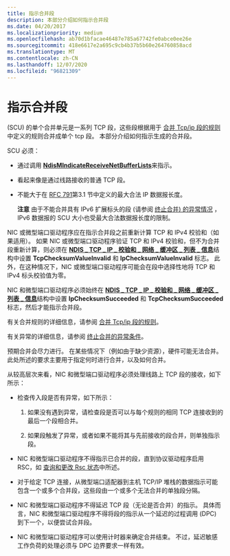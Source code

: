 ```yaml
---
title: 指示合并段
description: 本部分介绍如何指示合并段
ms.date: 04/20/2017
ms.localizationpriority: medium
ms.openlocfilehash: ab70d1bfacae46487e785a67742fe0abce0ee26e
ms.sourcegitcommit: 418e6617e2a695c9cb4b37b5b60e264760858acd
ms.translationtype: MT
ms.contentlocale: zh-CN
ms.lasthandoff: 12/07/2020
ms.locfileid: "96821309"
---
```

# <a name="indicating-coalesced-segments"></a>指示合并段


 (SCU) 的单个合并单元是一系列 TCP 段，这些段根据用于 [合并 Tcp/ip 段的规则](rules-for-coalescing-tcp-ip-packets.md)中定义的规则合并成单个 tcp 段。 本部分介绍如何指示生成的合并段。

SCU 必须：

-   通过调用 [**NdisMIndicateReceiveNetBufferLists**](/windows-hardware/drivers/ddi/ndis/nf-ndis-ndismindicatereceivenetbufferlists)来指示。

-   看起来像是通过线路接收的普通 TCP 段。

-   不能大于在 [RFC 791](http://www.ietf.org/rfc/rfc791.txt)第3.1 节中定义的最大合法 IP 数据报长度。

    **注意**  由于不能合并具有 IPv6 扩展标头的段 (请参阅 [终止合并) 的异常情况](exception-conditions-that-terminate-coalescing.md) ，IPv6 数据报的 SCU 大小也受最大合法数据报长度的限制。

     

NIC 或微型端口驱动程序应在指示合并段之前重新计算 TCP 和 IPv4 校验和（如果适用）。 如果 NIC 或微型端口驱动程序验证 TCP 和 IPv4 校验和，但不为合并段重新计算，则必须在 [**NDIS \_ TCP \_ IP \_ 校验和 \_ 网络 \_ 缓冲区 \_ 列表 \_ 信息**](/windows-hardware/drivers/ddi/ndis/ns-ndis-_ndis_tcp_ip_checksum_net_buffer_list_info)结构中设置 **TcpChecksumValueInvalid** 和 **IpChecksumValueInvalid** 标志。 此外，在这种情况下，NIC 或微型端口驱动程序可能会在段中选择性地将 TCP 和 IPv4 标头校验值为零。

NIC 和微型端口驱动程序必须始终在 [**NDIS \_ TCP \_ IP \_ 校验和 \_ 网络 \_ 缓冲区 \_ 列表 \_ 信息**](/windows-hardware/drivers/ddi/ndis/ns-ndis-_ndis_tcp_ip_checksum_net_buffer_list_info)结构中设置 **IpChecksumSucceeded** 和 **TcpChecksumSucceeded** 标志，然后才能指示合并段。

有关合并规则的详细信息，请参阅 [合并 Tcp/ip 段的规则](rules-for-coalescing-tcp-ip-packets.md)。

有关异常的详细信息，请参阅 [终止合并的异常条件](exception-conditions-that-terminate-coalescing.md)。

预期合并会尽力进行。 在某些情况下（例如由于缺少资源），硬件可能无法合并。 此处所述的要求主要用于指定何时进行合并，以及如何合并。

从较高层次来看，NIC 和微型端口驱动程序必须处理线路上 TCP 段的接收，如下所示：

-   检查传入段是否有异常，如下所示：

    1.  如果没有遇到异常，请检查段是否可以与每个规则的相同 TCP 连接收到的最后一个段相合并。

    2.  如果段触发了异常，或者如果不能将其与先前接收的段合并，则单独指示段。

-   NIC 和微型端口驱动程序不得指示已合并的段，直到协议驱动程序启用 RSC，如 [查询和更改 Rsc 状态](querying-and-changing-rsc-state.md)中所述。

-   对于给定 TCP 连接，从微型端口适配器到主机 TCP/IP 堆栈的数据指示可能包含一个或多个合并段，这些段由一个或多个无法合并的单独段分隔。

-   NIC 和微型端口驱动程序不得延迟 TCP 段（无论是否合并）的指示。 具体而言，NIC 和微型端口驱动程序不得将段的指示从一个延迟的过程调用 (DPC) 到下一个，以便尝试合并段。

-   NIC 和微型端口驱动程序可以使用计时器来确定合并结束。 不过，延迟敏感工作负荷的处理必须与 DPC 边界要求一样有效。

 

